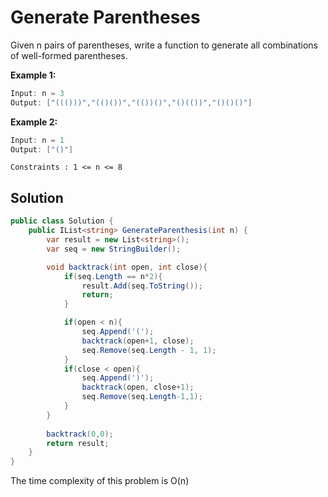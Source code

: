 # Generate Parentheses
Given n pairs of parentheses, write a function to generate all combinations of well-formed parentheses.

**Example 1:**

```csharp
Input: n = 3
Output: ["((()))","(()())","(())()","()(())","()()()"]
```
**Example 2:**
```csharp
Input: n = 1
Output: ["()"]
 ```

`Constraints : 1 <= n <= 8`

## Solution

```csharp
public class Solution {
    public IList<string> GenerateParenthesis(int n) {
        var result = new List<string>();
        var seq = new StringBuilder();

        void backtrack(int open, int close){
            if(seq.Length == n*2){
                result.Add(seq.ToString());
                return;
            }

            if(open < n){
                seq.Append('(');
                backtrack(open+1, close);
                seq.Remove(seq.Length - 1, 1);
            }
            if(close < open){
                seq.Append(')');
                backtrack(open, close+1);
                seq.Remove(seq.Length-1,1);
            }
        }
        
        backtrack(0,0);
        return result;
    }
}
```
The time complexity of this problem is O(n)